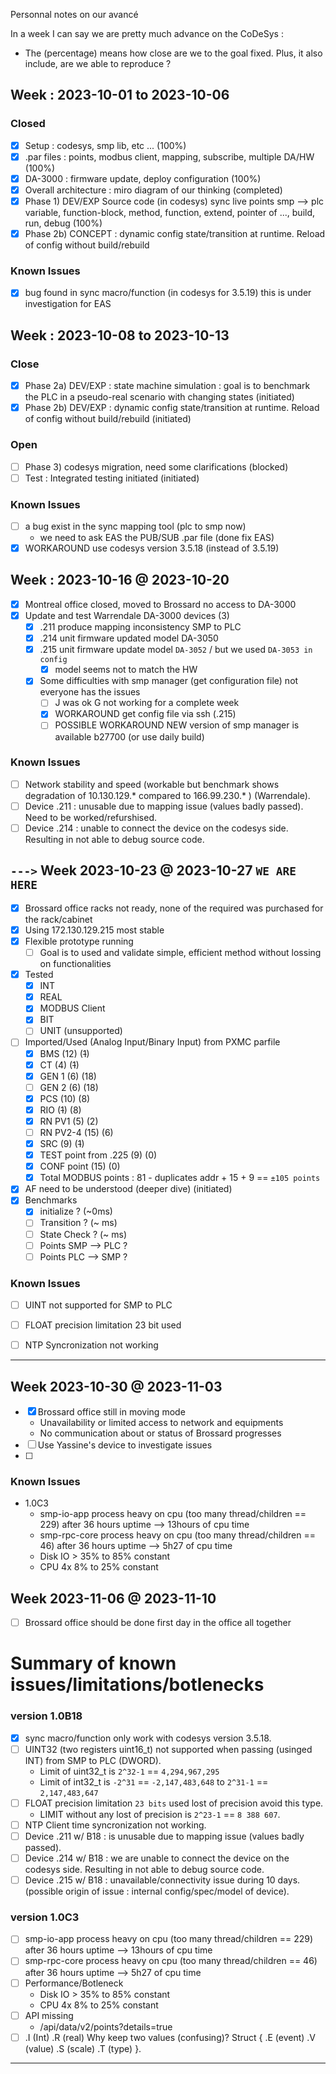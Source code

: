 Personnal notes on our avancé

In a week I can say we are pretty much advance on the CoDeSys : 

- The (percentage) means how close are we to the goal fixed. Plus, it also include, are we able to reproduce ?

## Week : 2023-10-01 to 2023-10-06

### Closed
 - [x] Setup : codesys, smp lib, etc ... (100%)
 - [x] .par files : points, modbus client, mapping, subscribe, multiple DA/HW (100%)
 - [x] DA-3000 : firmware update, deploy configuration (100%)
 - [x] Overall architecture : miro diagram of our thinking (completed)
 - [x] Phase 1) DEV/EXP Source code (in codesys) sync live points smp --> plc variable, function-block, method, function, extend, pointer of ..., build, run, debug (100%)
 - [x] Phase 2b) CONCEPT : dynamic config state/transition at runtime. Reload of config without build/rebuild

### Known Issues
 - [x] bug found in sync macro/function (in codesys for 3.5.19) this is under investigation for EAS

## Week : 2023-10-08 to 2023-10-13

### Close
 - [x] Phase 2a) DEV/EXP : state machine simulation : goal is to benchmark the PLC in a pseudo-real scenario with changing states (initiated)
 - [x] Phase 2b) DEV/EXP : dynamic config state/transition at runtime. Reload of config without build/rebuild (initiated)
### Open
 - [ ] Phase 3) codesys migration, need some clarifications (blocked)
 - [ ] Test : Integrated testing initiated (initiated)

### Known Issues
 - [ ] a bug exist in the sync mapping tool (plc to smp now)
     - we need to ask EAS the PUB/SUB .par file (done fix EAS)
 - [x] WORKAROUND use codesys version 3.5.18 (instead of 3.5.19)

## Week : 2023-10-16 @ 2023-10-20
 - [x] Montreal office closed, moved to Brossard no access to DA-3000
 - [x] Update and test Warrendale DA-3000 devices (3)
   - [x] .211 produce mapping inconsistency SMP to PLC
   - [x] .214 unit firmware updated model DA-3050
   - [x] .215 unit firmware update model `DA-3052` / but we used `DA-3053 in config`
     - [x] model seems not to match the HW
   - [x] Some difficulties with smp manager (get configuration file) not everyone has the issues
     - [ ] J was ok G not working for a complete week
     - [x] WORKAROUND get config file via ssh (.215)
     - [ ] POSSIBLE WORKAROUND NEW version of smp manager is available b27700 (or use daily build)
        
### Known Issues
 - [ ] Network stability and speed (workable but benchmark shows degradation of 10.130.129.* compared to 166.99.230.* ) (Warrendale).
 - [ ] Device .211 : unusable due to mapping issue (values badly passed). Need to be worked/refurshised.
 - [ ] Device .214 : unable to connect the device on the codesys side. Resulting in not able to debug source code.

## `--->` Week 2023-10-23 @ 2023-10-27 `WE ARE HERE`
 - [x] Brossard office racks not ready, none of the required was purchased for the rack/cabinet
 - [x] Using 172.130.129.215 most stable
 - [x] Flexible prototype running
   - [ ] Goal is to used and validate simple, efficient method without lossing on functionalities
 - [x] Tested
   - [x] INT
   - [x] REAL
   - [x] MODBUS Client
   - [x] BIT
   - [ ] UNIT (unsupported)
 - [ ] Imported/Used (Analog Input/Binary Input) from PXMC parfile
   - [x] BMS (12) (~~1~~)
   - [x] CT (4) (~~1~~)
   - [x] GEN 1 (6) (18)
   - [ ] GEN 2 (6) (18)
   - [x] PCS (10) (8)
   - [x] RIO (~~1~~) (8)
   - [x] RN PV1 (5) (2)
   - [ ] RN PV2-4 (15) (6)
   - [x] SRC (9) (~~1~~)
   - [x] TEST point from .225 (9) (0)
   - [x] CONF point (15) (0)
   - [x] Total MODBUS points : 81 - duplicates addr + 15 + 9 ==  `±105 points`
 - [x] AF need to be understood (deeper dive) (initiated)
 - [x] Benchmarks
   - [x] initialize ? (~0ms)
   - [ ] Transition ? (~ ms)
   - [ ] State Check ? (~ ms)
   - [ ] Points SMP --> PLC ?
   - [ ] Points PLC --> SMP ?

### Known Issues
 - [ ] UINT not supported for SMP to PLC
 - [ ] FLOAT precision limitation 23 bit used
 - [ ] NTP Syncronization not working


---

## Week 2023-10-30 @ 2023-11-03
 - [x] Brossard office still in moving mode
   -  Unavailability or limited access to network and equipments
   -  No communication about or status of Brossard progresses
 - [ ] Use Yassine's device to investigate issues
 - [ ] 

### Known Issues 
- 1.0C3
   - smp-io-app process heavy on cpu (too many thread/children == 229) after 36 hours uptime --> 13hours of cpu time
   - smp-rpc-core process heavy on cpu (too many thread/children == 46) after 36 hours uptime --> 5h27 of cpu time
   - Disk IO > 35% to 85% constant
   - CPU 4x 8% to 25% constant


## Week 2023-11-06 @ 2023-11-10
 - [ ] Brossard office should be done first day in the office all together


# Summary of known issues/limitations/botlenecks

### version 1.0B18
- [x] sync macro/function only work with codesys version 3.5.18.
- [ ] UINT32 (two registers uint16_t) not supported when passing (usinged INT) from SMP to PLC (DWORD).
  - Limit of uint32_t is `2^32-1` == `4,294,967,295`
  - Limit of int32_t is `-2^31` == `-2,147,483,648` to `2^31-1` == `2,147,483,647`
- [ ] FLOAT precision limitation `23 bits` used lost of precision avoid this type.
  - LIMIT without any lost of precision is `2^23-1` == `8 388 607`.
- [ ] NTP Client time syncronization not working.
- [ ] Device .211 w/ B18 : is unusable due to mapping issue (values badly passed).
- [ ] Device .214 w/ B18 : we are unable to connect the device on the codesys side. Resulting in not able to debug source code.
- [ ] Device .215 w/ B18 : unavailable/connectivity issue during 10 days. (possible origin of issue : internal config/spec/model of device).
### version 1.0C3 
- [ ] smp-io-app process heavy on cpu (too many thread/children == 229) after 36 hours uptime --> 13hours of cpu time
- [ ] smp-rpc-core process heavy on cpu (too many thread/children == 46) after 36 hours uptime --> 5h27 of cpu time
- [ ] Performance/Botleneck
  - Disk IO > 35% to 85% constant
  - CPU 4x 8% to 25% constant
- [ ] API missing
  - /api/data/v2/points?details=true
- [ ] .I (Int) .R (real) Why keep two values (confusing)? Struct { .E (event) .V (value) .S (scale) .T (type) }.

---
